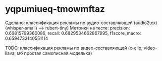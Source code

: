 # yqpumiueq-tmowmftaz

Сделано: классификация рекламы по аудио-составляющей (audio2text (whisper-small) --> rubert-tiny)
Метрики на тесте: precision: 0.66815799360089, recall: 0.6829534662867995, f1score_macro: 0.6594732140551114

TODO: классификация рекламы по видео-составляющей (x-clip, video-llava, мб простая самописная моделька)
